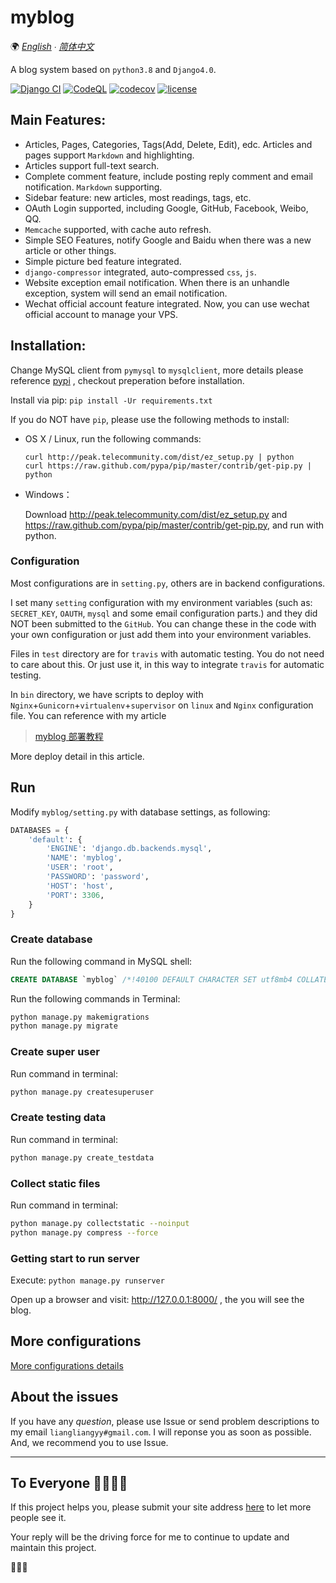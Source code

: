 # myblog

🌍
_[English](README-en.md) ∙ [简体中文](README.md)_

A blog system based on `python3.8` and `Django4.0`.

[![Django CI](https://github.com/liangliangyy/myblog/actions/workflows/django.yml/badge.svg)](https://github.com/liangliangyy/myblog/actions/workflows/django.yml) [![CodeQL](https://github.com/liangliangyy/myblog/actions/workflows/codeql-analysis.yml/badge.svg)](https://github.com/liangliangyy/myblog/actions/workflows/codeql-analysis.yml) [![codecov](https://codecov.io/gh/liangliangyy/myblog/branch/master/graph/badge.svg)](https://codecov.io/gh/liangliangyy/myblog) [![license](https://img.shields.io/github/license/liangliangyy/myblog.svg)]()

## Main Features:

- Articles, Pages, Categories, Tags(Add, Delete, Edit), edc. Articles and pages support `Markdown` and highlighting.
- Articles support full-text search.
- Complete comment feature, include posting reply comment and email notification. `Markdown` supporting.
- Sidebar feature: new articles, most readings, tags, etc.
- OAuth Login supported, including Google, GitHub, Facebook, Weibo, QQ.
- `Memcache` supported, with cache auto refresh.
- Simple SEO Features, notify Google and Baidu when there was a new article or other things.
- Simple picture bed feature integrated.
- `django-compressor` integrated, auto-compressed `css`, `js`.
- Website exception email notification. When there is an unhandle exception, system will send an email notification.
- Wechat official account feature integrated. Now, you can use wechat official account to manage your VPS.

## Installation:

Change MySQL client from `pymysql` to `mysqlclient`, more details please reference [pypi](https://pypi.org/project/mysqlclient/) , checkout preperation before installation.

Install via pip: `pip install -Ur requirements.txt`

If you do NOT have `pip`, please use the following methods to install:

- OS X / Linux, run the following commands:

  ```
  curl http://peak.telecommunity.com/dist/ez_setup.py | python
  curl https://raw.github.com/pypa/pip/master/contrib/get-pip.py | python
  ```

- Windows：

  Download http://peak.telecommunity.com/dist/ez_setup.py and https://raw.github.com/pypa/pip/master/contrib/get-pip.py, and run with python.

### Configuration

Most configurations are in `setting.py`, others are in backend configurations.

I set many `setting` configuration with my environment variables (such as: `SECRET_KEY`, `OAUTH`, `mysql` and some email configuration parts.) and they did NOT been submitted to the `GitHub`. You can change these in the code with your own configuration or just add them into your environment variables.

Files in `test` directory are for `travis` with automatic testing. You do not need to care about this. Or just use it, in this way to integrate `travis` for automatic testing.

In `bin` directory, we have scripts to deploy with `Nginx`+`Gunicorn`+`virtualenv`+`supervisor` on `linux` and `Nginx` configuration file. You can reference with my article

> [myblog 部署教程](https://www.lylinux.net/article/2019/8/5/58.html)

More deploy detail in this article.

## Run

Modify `myblog/setting.py` with database settings, as following:

```python
DATABASES = {
    'default': {
        'ENGINE': 'django.db.backends.mysql',
        'NAME': 'myblog',
        'USER': 'root',
        'PASSWORD': 'password',
        'HOST': 'host',
        'PORT': 3306,
    }
}
```

### Create database

Run the following command in MySQL shell:

```sql
CREATE DATABASE `myblog` /*!40100 DEFAULT CHARACTER SET utf8mb4 COLLATE utf8mb4_unicode_ci */;
```

Run the following commands in Terminal:

```bash
python manage.py makemigrations
python manage.py migrate
```

### Create super user

Run command in terminal:

```bash
python manage.py createsuperuser
```

### Create testing data

Run command in terminal:

```bash
python manage.py create_testdata
```

### Collect static files

Run command in terminal:

```bash
python manage.py collectstatic --noinput
python manage.py compress --force
```

### Getting start to run server

Execute: `python manage.py runserver`

Open up a browser and visit: http://127.0.0.1:8000/ , the you will see the blog.

## More configurations

[More configurations details](/docs/config-en.md)

## About the issues

If you have any _question_, please use Issue or send problem descriptions to my email `liangliangyy#gmail.com`. I will reponse you as soon as possible. And, we recommend you to use Issue.

---

## To Everyone 🙋‍♀️🙋‍♂️

If this project helps you, please submit your site address [here](https://github.com/liangliangyy/myblog/issues/214) to let more people see it.

Your reply will be the driving force for me to continue to update and maintain this project.

🙏🙏🙏
